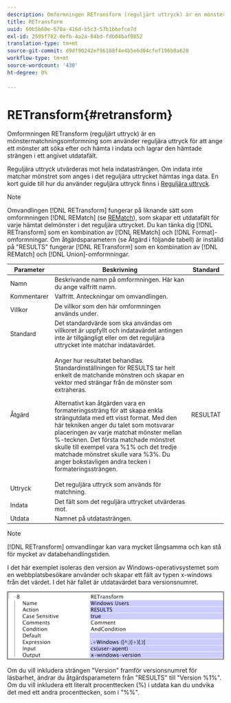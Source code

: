 ```yaml
---
description: Omformningen RETransform (reguljärt uttryck) är en mönstermatchningsomformning som använder reguljära uttryck för att ange ett mönster att söka efter och hämta i indata och lagrar den hämtade strängen i ett angivet utdatafält.
title: RETransform
uuid: 60b5b60e-678a-416d-b5c3-57b1bbefce7d
exl-id: 2595f782-0efb-4a2a-84bd-fdb04baf0852
translation-type: tm+mt
source-git-commit: d9df90242ef96188f4e4b5e6d04cfef196b0a628
workflow-type: tm+mt
source-wordcount: '430'
ht-degree: 0%

---
```


# RETransform{#retransform}

Omformningen RETransform (reguljärt uttryck) är en mönstermatchningsomformning som använder reguljära uttryck för att ange ett mönster att söka efter och hämta i indata och lagrar den hämtade strängen i ett angivet utdatafält.

Reguljära uttryck utvärderas mot hela indatasträngen. Om indata inte matchar mönstret som anges i det reguljära uttrycket hämtas inga data. En kort guide till hur du använder reguljära uttryck finns i [Reguljära uttryck](../../../../../home/c-dataset-const-proc/c-reg-exp.md#concept-070077baa419475094ef0469e92c5b9c).

>[!NOTE]
>
>Omvandlingen [!DNL RETransform] fungerar på liknande sätt som omformningen [!DNL REMatch] (se [REMatch](../../../../../home/c-dataset-const-proc/c-data-trans/c-transf-types/c-standard-transf/c-rematch.md#concept-7f0b1caad1df46aabef4448f88261a8e)), som skapar ett utdatafält för varje hämtat delmönster i det reguljära uttrycket. Du kan tänka dig [!DNL RETransform] som en kombination av [!DNL REMatch] och [!DNL Format]-omformningar. Om åtgärdsparametern (se Åtgärd i följande tabell) är inställd på &quot;RESULTS&quot; fungerar [!DNL RETransform] som en kombination av [!DNL REMatch] och [!DNL Union]-omformningar.

<table id="table_51B7342E6A5E4E31913BD0F6A6ACC424"> 
 <thead> 
  <tr> 
   <th colname="col1" class="entry"> Parameter </th> 
   <th colname="col2" class="entry"> Beskrivning </th> 
   <th colname="col3" class="entry"> Standard </th> 
  </tr> 
 </thead>
 <tbody> 
  <tr> 
   <td colname="col1"> Namn </td> 
   <td colname="col2"> Beskrivande namn på omformningen. Här kan du ange valfritt namn. </td> 
   <td colname="col3"></td> 
  </tr> 
  <tr> 
   <td colname="col1"> Kommentarer </td> 
   <td colname="col2"> Valfritt. Anteckningar om omvandlingen. </td> 
   <td colname="col3"></td> 
  </tr> 
  <tr> 
   <td colname="col1"> Villkor </td> 
   <td colname="col2"> De villkor som den här omformningen används under. </td> 
   <td colname="col3"></td> 
  </tr> 
  <tr> 
   <td colname="col1"> Standard </td> 
   <td colname="col2"> Det standardvärde som ska användas om villkoret är uppfyllt och indatavärdet antingen inte är tillgängligt eller om det reguljära uttrycket inte matchar indatavärdet. </td> 
   <td colname="col3"></td> 
  </tr> 
  <tr> 
   <td colname="col1"> Åtgärd </td> 
   <td colname="col2"> <p>Anger hur resultatet behandlas. Standardinställningen för RESULTS tar helt enkelt de matchande mönstren och skapar en vektor med strängar från de mönster som extraheras. </p> <p> Alternativt kan åtgärden vara en formateringssträng för att skapa enkla strängutdata med ett visst format. Med den här tekniken anger du talet som motsvarar placeringen av varje matchat mönster mellan %-tecknen. Det första matchade mönstret skulle till exempel vara %1% och det tredje matchade mönstret skulle vara %3%. Du anger bokstavligen andra tecken i formateringssträngen. </p> </td> 
   <td colname="col3"> RESULTAT </td> 
  </tr> 
  <tr> 
   <td colname="col1"> Uttryck </td> 
   <td colname="col2"> Det reguljära uttryck som används för matchning. </td> 
   <td colname="col3"></td> 
  </tr> 
  <tr> 
   <td colname="col1"> Indata </td> 
   <td colname="col2"> Det fält som det reguljära uttrycket utvärderas mot. </td> 
   <td colname="col3"></td> 
  </tr> 
  <tr> 
   <td colname="col1"> Utdata </td> 
   <td colname="col2"> Namnet på utdatasträngen. </td> 
   <td colname="col3"></td> 
  </tr> 
 </tbody> 
</table>

>[!NOTE]
>
>[!DNL RETransform] omvandlingar kan vara mycket långsamma och kan stå för mycket av databehandlingstiden.

I det här exemplet isoleras den version av Windows-operativsystemet som en webbplatsbesökare använder och skapar ett fält av typen x-windows från det värdet. I det här fallet är utdatavärdet bara versionsnumret.

![](assets/cfg_TransformationType_RegularExpression.png)

Om du vill inkludera strängen &quot;Version&quot; framför versionsnumret för läsbarhet, ändrar du åtgärdsparametern från &quot;RESULTS&quot; till &quot;Version %1%&quot;. Om du vill inkludera ett literalt procenttecken (%) i utdata kan du undvika det med ett andra procenttecken, som i &quot;%%&quot;.
